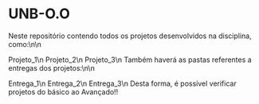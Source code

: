 # UNB-O.O

Neste repositório contendo todos os projetos desenvolvidos na disciplina, como:\n\n

Projeto_1\n
Projeto_2\n
Projeto_3\n
Também haverá as pastas referentes a entregas dos projetos:\n\n

Entrega_1\n
Entrega_2\n
Entrega_3\n
Desta forma, é possível verificar projetos do básico ao Avançado!!
